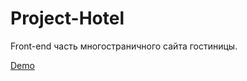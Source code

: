 # Project-Hotel

Front-end часть многостраничного сайта гостиницы.

[Demo](https://espoira.github.io/Project-Hotel/)
